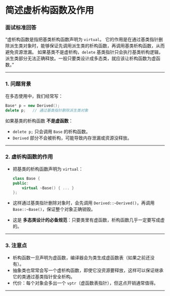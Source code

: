 # 简述虚析构函数及作用


###  面试标准回答

“虚析构函数是指把基类析构函数声明为 `virtual`。
它的作用是在通过基类指针删除派生类对象时，能够保证先调用派生类的析构函数，再调用基类析构函数，从而避免资源泄漏。
如果基类不是虚析构，`delete` 基类指针只会执行基类析构逻辑，派生类部分无法正确释放。一般只要类设计成多态类，就应该让析构函数为虚函数。”

---

### 1. 问题背景

在多态使用中，我们经常写：

```cpp
Base* p = new Derived();
delete p;   // 通过基类指针删除派生类对象
```

如果基类的析构函数 **不是虚函数**：

* `delete p;` 只会调用 `Base` 的析构函数。
* `Derived` 部分不会被析构，可能导致内存泄漏或资源没释放。

---

### 2. 虚析构函数的作用

* 把基类的析构函数声明为 `virtual`：

  ```cpp
  class Base {
  public:
      virtual ~Base() { ... }
  };
  ```
* 这样通过基类指针删除对象时，会先调用 `Derived::~Derived()`，再调用 `Base::~Base()`，保证整个对象正确销毁。
* 这是 **多态类设计的必备规范**：只要类里有虚函数，析构函数几乎一定要写成虚的。

---

### 3. 注意点

* 析构函数一旦声明为虚函数，编译器会为类生成虚函数表（如果之前还没有）。
* 抽象类也常常会写一个虚析构函数，即使它没资源要释放，这样可以保证继承它的类通过基类指针安全析构。
* 代价：每个对象会多出一个 `vptr`（虚函数表指针），但这点开销通常值得。

---